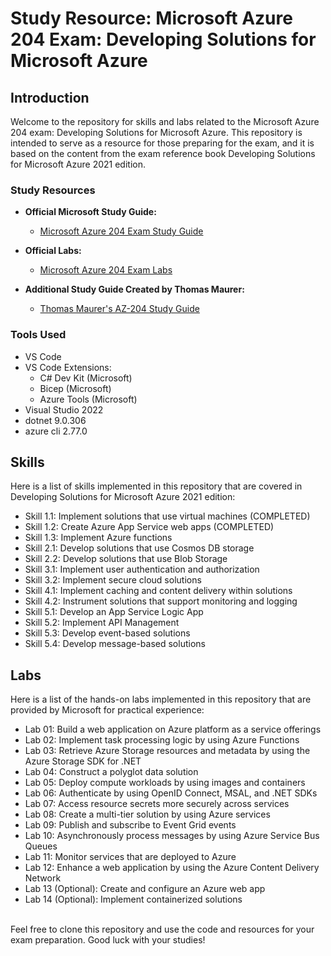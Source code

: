 # Study Resource: Microsoft Azure 204 Exam: Developing Solutions for Microsoft Azure

## Introduction

Welcome to the repository for skills and labs related to the Microsoft Azure 204 exam: Developing Solutions for Microsoft Azure. This repository is intended to serve as a resource for those preparing for the exam, and it is based on the content from the exam reference book Developing Solutions for Microsoft Azure 2021 edition.

### Study Resources

- **Official Microsoft Study Guide:**
  - [Microsoft Azure 204 Exam Study Guide](https://learn.microsoft.com/en-us/credentials/certifications/resources/study-guides/az-204)

- **Official Labs:**
  - [Microsoft Azure 204 Exam Labs](https://microsoftlearning.github.io/AZ-204-DevelopingSolutionsforMicrosoftAzure/)

- **Additional Study Guide Created by Thomas Maurer:**
  - [Thomas Maurer's AZ-204 Study Guide](https://www.thomasmaurer.ch/2020/03/az-204-study-guide-developing-solutions-for-microsoft-azure/)

### Tools Used

- VS Code
- VS Code Extensions:
    - C# Dev Kit (Microsoft)
    - Bicep (Microsoft)
    - Azure Tools (Microsoft)
- Visual Studio 2022
- dotnet 9.0.306
- azure cli 2.77.0


## Skills

Here is a list of skills implemented in this repository that are covered in Developing Solutions for Microsoft Azure 2021 edition:

* Skill 1.1: Implement solutions that use virtual machines (COMPLETED)
* Skill 1.2: Create Azure App Service web apps (COMPLETED)
* Skill 1.3: Implement Azure functions
* Skill 2.1: Develop solutions that use Cosmos DB storage
* Skill 2.2: Develop solutions that use Blob Storage
* Skill 3.1: Implement user authentication and authorization
* Skill 3.2: Implement secure cloud solutions
* Skill 4.1: Implement caching and content delivery within solutions
* Skill 4.2: Instrument solutions that support monitoring and logging
* Skill 5.1: Develop an App Service Logic App
* Skill 5.2: Implement API Management
* Skill 5.3: Develop event-based solutions
* Skill 5.4: Develop message-based solutions


## Labs

Here is a list of the hands-on labs implemented in this repository that are provided by Microsoft for practical experience:

* Lab 01: Build a web application on Azure platform as a service offerings
* Lab 02: Implement task processing logic by using Azure Functions
* Lab 03: Retrieve Azure Storage resources and metadata by using the Azure Storage SDK for .NET
* Lab 04: Construct a polyglot data solution
* Lab 05: Deploy compute workloads by using images and containers
* Lab 06: Authenticate by using OpenID Connect, MSAL, and .NET SDKs
* Lab 07: Access resource secrets more securely across services
* Lab 08: Create a multi-tier solution by using Azure services
* Lab 09: Publish and subscribe to Event Grid events
* Lab 10: Asynchronously process messages by using Azure Service Bus Queues
* Lab 11: Monitor services that are deployed to Azure
* Lab 12: Enhance a web application by using the Azure Content Delivery Network
* Lab 13 (Optional): Create and configure an Azure web app
* Lab 14 (Optional): Implement containerized solutions  

  
\
Feel free to clone this repository and use the code and resources for your exam preparation. Good luck with your studies!